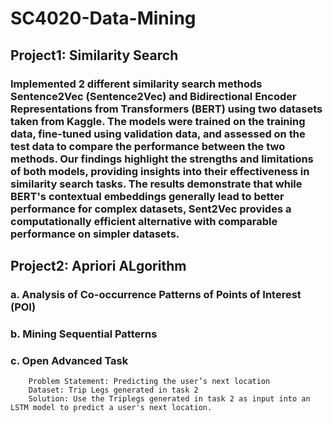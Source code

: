# SC4020-Data-Mining

## Project1: Similarity Search
 ### Implemented 2 different similarity search methods Sentence2Vec (Sentence2Vec) and Bidirectional Encoder Representations from Transformers (BERT) using two datasets taken from Kaggle. The models were trained on the training data, fine-tuned using validation data, and assessed on the test data to compare the performance between the two methods. Our findings highlight the strengths and limitations of both models, providing insights into their effectiveness in similarity search tasks. The results demonstrate that while BERT's contextual embeddings generally lead to better performance for complex datasets, Sent2Vec provides a computationally efficient alternative with comparable performance on simpler datasets.

 ## Project2: Apriori ALgorithm
 ### a. Analysis of Co-occurrence Patterns of Points of Interest (POI)
 ### b. Mining Sequential Patterns
 ### c. Open Advanced Task
        Problem Statement: Predicting the user’s next location 
        Dataset: Trip Legs generated in task 2
        Solution: Use the Triplegs generated in task 2 as input into an LSTM model to predict a user's next location. 
